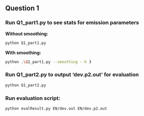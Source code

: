 ## Question 1

### Run Q1_part1.py to see stats for emission parameters

**Without smoothing:**

```bash
python Q1_part1.py
```

**With smoothing:**

```bash
python .\Q1_part1.py --smoothing --k 3
```

### Run Q1_part2.py to output ‘dev.p2.out’ for evaluation

```bash
python Q1_part2.py
```

### Run evaluation script:
```bash
python evalResult.py EN/dev.out EN/dev.p2.out
```